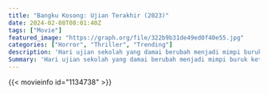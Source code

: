 ```yaml
---
title: "Bangku Kosong: Ujian Terakhir (2023)"
date: 2024-02-08T08:01:40Z
tags: ["Movie"]
featured_image: "https://graph.org/file/322b9b31de49ed0f40e55.jpg"
categories: ["Horror", "Thriller", "Trending"]
description: 'Hari ujian sekolah yang damai berubah menjadi mimpi buruk ketika kekuatan gelap yang menakutkan merasuki dan meneror siswa berprestasi, menyebabkan histeria massal dan kematian.'
Summary: 'Hari ujian sekolah yang damai berubah menjadi mimpi buruk ketika kekuatan gelap yang menakutkan merasuki dan meneror siswa berprestasi, menyebabkan histeria massal dan kematian.'
---
```


<mux-player stream-type="on-demand"
src="https://kp3d-my.sharepoint.com/personal/ryoo_kp3d_onmicrosoft_com/_layouts/15/download.aspx?share=Ee6DImwcxolOiBlnhXtqGUwB-eQ28yUVEuaDz-NKmd_69g" prefer-playback="mse" controls>

</mux-player>


{{< movieinfo id="1134738" >}}

<script src="https://cdn.jsdelivr.net/npm/@mux/mux-player"></script>

 <script type="application/ld+json">
{
"@context": "https://schema.org/",
"@type": "VideoObject",
"name": "Bangku Kosong: Ujian Terakhir (2023)",
"contentUrl": "https://stream.mux.com/ApvCoFrlbnQWjqi7afQFIMlSUO01yQYv5Ay2l6JSZrdc.m3u8",
"thumbnailUrl": "https://graph.org/file/322b9b31de49ed0f40e55.jpg?width=314&fit_mode=preserve&time=25",
"uploadDate": "2023-11-19T13:41:12Z",
}

</script>